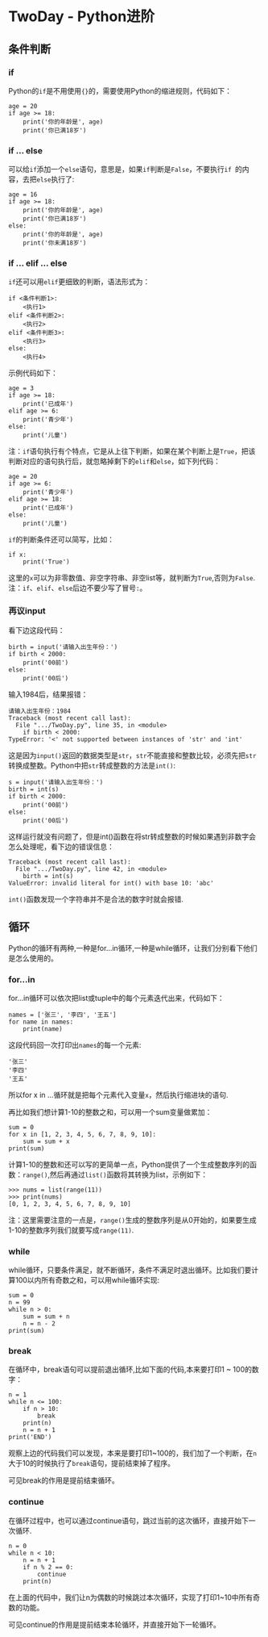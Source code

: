 # TwoDay - Python进阶
## 条件判断
### if
Python的`if`是不用使用`{}`的，需要使用Python的缩进规则，代码如下：
```
age = 20
if age >= 18:
    print('你的年龄是', age)
    print('你已满18岁')
```

### if ... else
可以给`if`添加一个`else`语句，意思是，如果`if`判断是`False`，不要执行`if `的内容，去把`else`执行了:
```
age = 16
if age >= 18:
    print('你的年龄是', age)
    print('你已满18岁')
else:
    print('你的年龄是', age)
    print('你未满18岁')
```
### if ... elif ... else
`if`还可以用`elif`更细致的判断，语法形式为：
```
if <条件判断1>:
    <执行1>
elif <条件判断2>:
    <执行2>
elif <条件判断3>:
    <执行3>
else:
    <执行4>
```
示例代码如下：
```
age = 3
if age >= 18:
    print('已成年')
elif age >= 6:
    print('青少年')
else:
    print('儿童')
```
注：`if`语句执行有个特点，它是从上往下判断，如果在某个判断上是`True`，把该判断对应的语句执行后，就忽略掉剩下的`elif`和`else`，如下列代码：
```
age = 20
if age >= 6:
    print('青少年')
elif age >= 18:
    print('已成年')
else:
    print('儿童')
```
`if`的判断条件还可以简写，比如：
```
if x:
    print('True')
```
这里的`x`可以为非零数值、非空字符串、非空list等，就判断为`True`,否则为`False`.
注：`if`、`elif`、`else`后边不要少写了冒号`:`。
### 再议input
看下边这段代码：
```
birth = input('请输入出生年份：')
if birth < 2000:
    print('00前')
else:
    print('00后')
```
输入1984后，结果报错：
```
请输入出生年份：1984
Traceback (most recent call last):
  File ".../TwoDay.py", line 35, in <module>
    if birth < 2000:
TypeError: '<' not supported between instances of 'str' and 'int'
```
这是因为`input()`返回的数据类型是`str`，`str`不能直接和整数比较，必须先把`str`转换成整数。Python中把`str`转成整数的方法是`int()`:
```
s = input('请输入出生年份：')
birth = int(s)
if birth < 2000:
    print('00前')
else:
    print('00后')
```
这样运行就没有问题了，但是int()函数在将str转成整数的时候如果遇到非数字会怎么处理呢，看下边的错误信息：
```
Traceback (most recent call last):
  File ".../TwoDay.py", line 42, in <module>
    birth = int(s)
ValueError: invalid literal for int() with base 10: 'abc'
```
`int()`函数发现一个字符串并不是合法的数字时就会报错.
## 循环
Python的循环有两种,一种是for...in循环,一种是while循环，让我们分别看下他们是怎么使用的。
### for...in
for...in循环可以依次把list或tuple中的每个元素迭代出来，代码如下：
```
names = ['张三', '李四', '王五']
for name in names:
    print(name)
```
这段代码回一次打印出`names`的每一个元素:
```
'张三'
'李四'
'王五'
```
所以for x in ...循环就是把每个元素代入变量`x`，然后执行缩进块的语句.

再比如我们想计算1-10的整数之和，可以用一个sum变量做累加：
```
sum = 0
for x in [1, 2, 3, 4, 5, 6, 7, 8, 9, 10]:
    sum = sum + x
print(sum)
```
计算1-10的整数和还可以写的更简单一点，Python提供了一个生成整数序列的函数：`range()`,然后再通过`list()`函数将其转换为list，示例如下：
```
>>> nums = list(range(11))
>>> print(nums)
[0, 1, 2, 3, 4, 5, 6, 7, 8, 9, 10]
```
注：这里需要注意的一点是，`range()`生成的整数序列是从0开始的，如果要生成1-10的整数序列我们就要写成`range(11)`.
### while
while循环，只要条件满足，就不断循环，条件不满足时退出循环。比如我们要计算100以内所有奇数之和，可以用while循环实现:
```
sum = 0
n = 99
while n > 0:
    sum = sum + n
    n = n - 2
print(sum)
```
### break
在循环中，break语句可以提前退出循环,比如下面的代码,本来要打印1 ~ 100的数字：
```
n = 1
while n <= 100:
    if n > 10:
        break
    print(n)
    n = n + 1
print('END')
```
观察上边的代码我们可以发现，本来是要打印1~100的，我们加了一个判断，在`n`大于10的时候执行了`break`语句，提前结束掉了程序。

可见break的作用是提前结束循环。
### continue
在循环过程中，也可以通过continue语句，跳过当前的这次循环，直接开始下一次循环.
```
n = 0
while n < 10:
    n = n + 1
    if n % 2 == 0:
        continue
    print(n)
```
在上面的代码中，我们让n为偶数的时候跳过本次循环，实现了打印1~10中所有奇数的功能。

可见continue的作用是提前结束本轮循环，并直接开始下一轮循环。